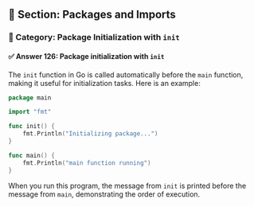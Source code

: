 ## 📘 Section: Packages and Imports  
### 🔹 Category: Package Initialization with `init`  
#### ✅ Answer 126: Package initialization with `init`

The `init` function in Go is called automatically before the `main` function, making it useful for initialization tasks. Here is an example:

```go
package main

import "fmt"

func init() {
    fmt.Println("Initializing package...")
}

func main() {
    fmt.Println("main function running")
}
```

When you run this program, the message from `init` is printed before the message from `main`, demonstrating the order of execution.
